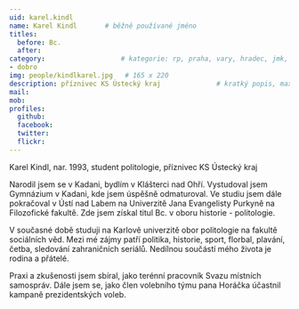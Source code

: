 ```yaml
---
uid: karel.kindl
name: Karel Kindl   	# běžně používané jméno
titles:
  before: Bc.
  after:
category:                 	# kategorie: rp, praha, vary, hradec, jmk, senat
- dobro
img: people/kindlkarel.jpg   # 165 x 220
description: příznivec KS Ústecký kraj           	# kratký popis, max 160 znaků
mail: 
mob:	
profiles:
  github:
  facebook: 
  twitter: 
  flickr: 
---
```


Karel Kindl, nar. 1993, student politologie, příznivec KS Ústecký kraj  

Narodil jsem se v Kadani, bydlím v Klášterci nad Ohří.
Vystudoval jsem Gymnázium v Kadani, kde jsem úspěšně odmaturoval. 
Ve studiu jsem dále pokračoval v Ústí nad Labem na Univerzitě Jana Evangelisty Purkyně na Filozofické fakultě. Zde jsem získal titul Bc. v oboru historie - politologie.   

V současné době studuji na Karlově univerzitě obor politologie na fakultě sociálních věd. 
Mezi mé zájmy patří politika, historie, sport, florbal, plavání, četba, sledování zahraničních seriálů. Nedílnou součástí mého života je rodina a přátelé.  

Praxi a zkušenosti jsem sbíral, jako terénní pracovník Svazu místních samospráv. Dále jsem se, jako člen volebního týmu pana Horáčka účastnil kampaně prezidentských voleb.
